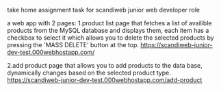 take home assignment task for scandiweb junior web developer role

a web app with 2 pages:
1.product list page that fetches a list of availible products from the MySQL database and displays them, each item has a checkbox to select it which allows you to delete the selected products by pressing the 'MASS DELETE' button at the top.
https://scandiweb-junior-dev-test.000webhostapp.com/

2.add product page that allows you to add products to the data base, dynamically changes based on the selected product type.
https://scandiweb-junior-dev-test.000webhostapp.com/add-product
